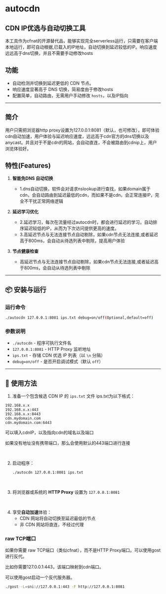 
# autocdn

## CDN IP优选与自动切换工具

本工具作为cfnat的开源替代品，能够实现完全serverless运行，只需要在客户端本地运行，即可自动根据,已载入的IP地址，自动切换到延迟较低的IP。响应速度远远高于dns切换，并且不需要手动修改hosts

## 功能

- 自动检测并切换到延迟更低的 CDN 节点。
- 响应速度显著高于 DNS 切换，简易度由于修改hosts
- 配置简单，自动路由，无需用户手动修改 `hosts`，以及IP指向

---

## 简介

用户只需把浏览器http proxy设置为127.0.0.1:8081（默认，也可修改），即可体验cdn自动加速，用户体验与延迟响应速度，远远高于cdn官方的dns切换以及anycast。并且对于不是cdn的网站，会自动直连，不会被路由到cdnip上，用户浏览体验好。

## 特性(Features)

1. **智能免DNS 自动切换**  
   - 1.dns自动切换，软件会对请求nslookup进行查找，如果domain属于cdn，会自动路由到延迟最低的cdn，而如果不是cdn，会正常连接IP，完全不干扰正常网络逻辑

2. **延迟学习优化**  
   - 2.延迟学习，每次在流量经过autocdn时，都会进行延迟的学习，自动排序延迟较低的IP，从而为下次访问提供更高的速度。
   - 3.高延迟节点与无法连接节点自动剔除，如果cdn节点无法连接,或者延迟高于800ms，会自动从待选列表中剔除，提高用户体验

3. **节点健康检查**  
   - 高延迟节点与无法连接节点自动剔除，如果cdn节点无法连接,或者延迟高于800ms，会自动从待选列表中剔除

---

## 📦 安装与运行

### 运行命令
```bash
./autocdn 127.0.0.1:8081 ips.txt debug=on/off(Optional,default=off)
```

### 参数说明
- `./autocdn` - 程序可执行文件名
- `127.0.0.1:8081` - HTTP Proxy 监听地址
- `ips.txt` - 存储 CDN 优选 IP 列表（以 `\n` 分隔）
- `debug=on/off` - 是否开启调试模式（默认 `off`）

---

## 🚀 使用方法

1. 准备一个包含候选 CDN IP 的 `ips.txt` 文件
ips.txt为以下格式：
```text
192.168.x.x
192.168.x.x:443
192.168.x.x:8443
cdn.mydomain.com
cdn.mydomain.com:6443
```
可以填入cdnIP，以及指向cdn的域名以及端口

如果没有地址没有携带端口，那么会使用默认的443端口进行连接

<br>

2. 启动程序：
   ```bash
   ./autocdn 127.0.0.1:8081 ips.txt
   ```
   
<br>
  
3. 将浏览器或系统的 **HTTP Proxy** 设置为 `127.0.0.1:8081`

<br>

4. 享受**自动加速**体验：
   - CDN 网站将自动切换至延迟最低的节点  
   - 非 CDN 网站将直连，不经过代理

### raw TCP端口

如果你需要 raw TCP端口（类似cfnat），而不是HTTP Proxy端口。可以使用gost进行反代。

比如你需要127.0.0.1:443，该端口映射到cdn端口。

可以使用gost启动一个反代服务器。
```bash
./gost -L=sni://127.0.0.1:443 -F http://127.0.0.1:8081
```

